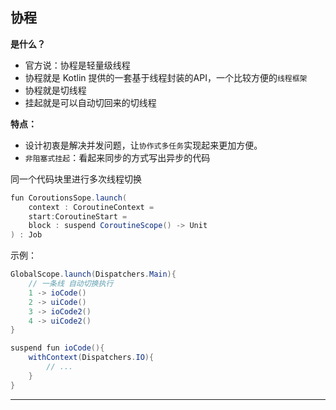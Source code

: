 ## 协程

**是什么？**

- 官方说：协程是轻量级线程
- 协程就是 Kotlin 提供的一套基于线程封装的API，一个比较方便的`线程框架`
- 协程就是切线程
- 挂起就是可以自动切回来的切线程

**特点：**

- 设计初衷是解决并发问题，让`协作式多任务`实现起来更加方便。
- `非阻塞式挂起`：看起来同步的方式写出异步的代码

同一个代码块里进行多次线程切换


```java
fun CoroutionsSope.launch(
    context : CoroutineContext =
    start:CoroutineStart =
    block : suspend CoroutineScope() -> Unit
) : Job
```
示例：
```java
GlobalScope.launch(Dispatchers.Main){
    // 一条线 自动切换执行
    1 -> ioCode()
    2 -> uiCode()
    3 -> ioCode2()
    4 -> uiCode2()
}

suspend fun ioCode(){
    withContext(Dispatchers.IO){
        // ...
    }
}
```











----
